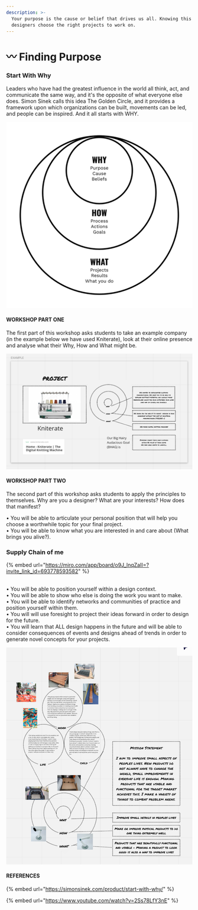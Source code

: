 ```yaml
---
description: >-
  Your purpose is the cause or belief that drives us all. Knowing this helps
  designers choose the right projects to work on.
---
```


# 〰 Finding Purpose

### Start With Why

Leaders who have had the greatest influence in the world all think, act, and communicate the same way, and it's the opposite of what everyone else does. Simon Sinek calls this idea The Golden Circle, and it provides a framework upon which organizations can be built, movements can be led, and people can be inspired. And it all starts with WHY.

![Redrawn from Simon Sinek's Golden Circle](<../.gitbook/assets/image (30).png>)

####

#### WORKSHOP PART ONE

The first part of this workshop asks students to take an example company (in the example below we have used Kniterate), look at their online presence and analyse what their Why, How and What might be.

![Example: The 'Start With Why' Miro board analysing Kniterate's How, Why and What](<../.gitbook/assets/image (5).png>)

#### WORKSHOP PART TWO

The second part of this workshop asks students to apply the principles to themselves. Why are you a designer? What are your interests? How does that manifest?

• You will be able to articulate your personal position that will help you choose a worthwhile topic for your final project. \
• You will be able to know what you are interested in and care about (What brings you alive?).

### Supply Chain of me

{% embed url="https://miro.com/app/board/o9J_lnqZaII=?invite_link_id=693778593582" %}

&#x20;\
• You will be able to position yourself within a design context. \
• You will be able to show who else is doing the work you want to make. \
• You will be able to identify networks and communities of practice and position yourself within them. \
• You will will use foresight to project their ideas forward in order to design for the future. \
• You will learn that ALL design happens in the future and will be able to consider consequences of events and designs ahead of trends in order to generate novel concepts for your projects.

![](<../.gitbook/assets/image (29).png>)

#### REFERENCES

{% embed url="https://simonsinek.com/product/start-with-why/" %}

{% embed url="https://www.youtube.com/watch?v=2Ss78LfY3nE" %}

